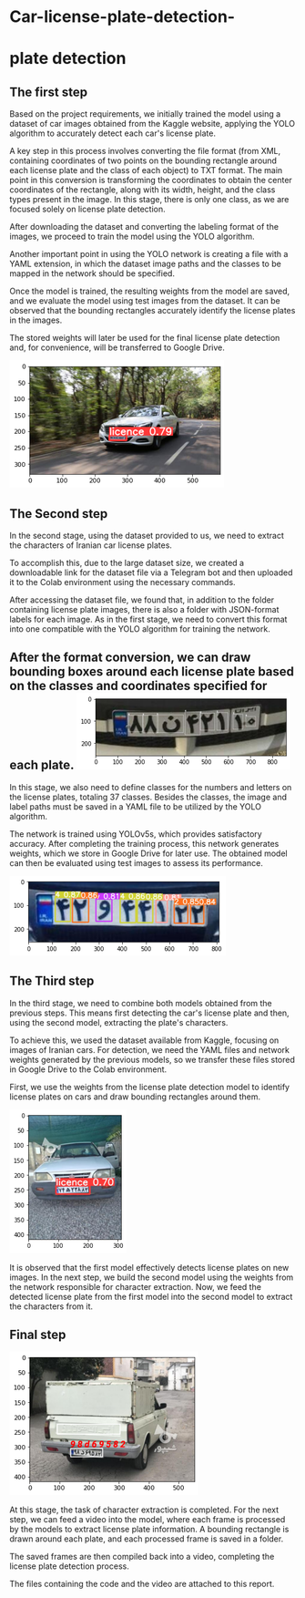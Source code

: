 # Car-license-plate-detection-

# plate detection
**The first step** 
------
Based on the project requirements, we initially trained the model using a dataset of car images obtained from the Kaggle website, applying the YOLO algorithm to accurately detect each car's license plate.

A key step in this process involves converting the file format (from XML, containing coordinates of two points on the bounding rectangle around each license plate and the class of each object) to TXT format. The main point in this conversion is transforming the coordinates to obtain the center coordinates of the rectangle, along with its width, height, and the class types present in the image. In this stage, there is only one class, as we are focused solely on license plate detection.

After downloading the dataset and converting the labeling format of the images, we proceed to train the model using the YOLO algorithm.

Another important point in using the YOLO network is creating a file with a YAML extension, in which the dataset image paths and the classes to be mapped in the network should be specified.

Once the model is trained, the resulting weights from the model are saved, and we evaluate the model using test images from the dataset. It can be observed that the bounding rectangles accurately identify the license plates in the images.

The stored weights will later be used for the final license plate detection and, for convenience, will be transferred to Google Drive.

![Plate detection with YOLO](./car1.png)

**The Second step** 
----
In the second stage, using the dataset provided to us, we need to extract the characters of Iranian car license plates.

To accomplish this, due to the large dataset size, we created a downloadable link for the dataset file via a Telegram bot and then uploaded it to the Colab environment using the necessary commands.

After accessing the dataset file, we found that, in addition to the folder containing license plate images, there is also a folder with JSON-format labels for each image. As in the first stage, we need to convert this format into one compatible with the YOLO algorithm for training the network.

After the format conversion, we can draw bounding boxes around each license plate based on the classes and coordinates specified for each plate.
![Plate detection with YOLO](./car2.png)
------
In this stage, we also need to define classes for the numbers and letters on the license plates, totaling 37 classes. Besides the classes, the image and label paths must be saved in a YAML file to be utilized by the YOLO algorithm.

The network is trained using YOLOv5s, which provides satisfactory accuracy. After completing the training process, this network generates weights, which we store in Google Drive for later use.
The obtained model can then be evaluated using test images to assess its performance.

![Plate detection with YOLO](./car3.png)

**The Third step** 
------
In the third stage, we need to combine both models obtained from the previous steps. This means first detecting the car's license plate and then, using the second model, extracting the plate's characters.

To achieve this, we used the dataset available from Kaggle, focusing on images of Iranian cars. For detection, we need the YAML files and network weights generated by the previous models, so we transfer these files stored in Google Drive to the Colab environment.

First, we use the weights from the license plate detection model to identify license plates on cars and draw bounding rectangles around them.

![Plate detection with YOLO](./car4.png)

It is observed that the first model effectively detects license plates on new images.
In the next step, we build the second model using the weights from the network responsible for character extraction. Now, we feed the detected license plate from the first model into the second model to extract the characters from it.

**Final step** 
------
![Plate detection with YOLO](./car5.png)


At this stage, the task of character extraction is completed. For the next step, we can feed a video into the model, where each frame is processed by the models to extract license plate information. A bounding rectangle is drawn around each plate, and each processed frame is saved in a folder.

The saved frames are then compiled back into a video, completing the license plate detection process.

The files containing the code and the video are attached to this report.



